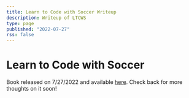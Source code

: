 ```yaml
---
title: Learn to Code with Soccer Writeup
description: Writeup of LTCWS
type: page
published: "2022-07-27"
rss: false
---
```


# Learn to Code with Soccer

Book released on 7/27/2022 and available [here](https://codewithsoccer.com?utm_source=nathanbraun&utm_content=home&utm_medium=organic&utm_campaign=writeup). Check back for more thoughts on it soon!
